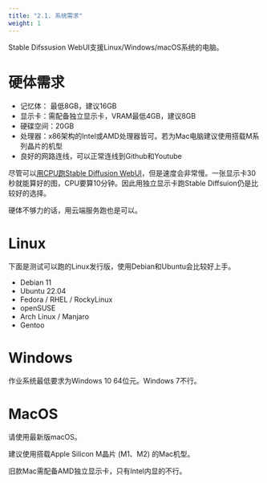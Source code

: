 ```yaml
---
title: "2.1. 系统需求"
weight: 1
---
```


Stable Difssusion WebUI支援Linux/Windows/macOS系统的电脑。


# 硬体需求

- 记忆体： 最低8GB，建议16GB
- 显示卡：需配备独立显示卡，VRAM最低4GB，建议8GB
- 硬碟空间：20GB
- 处理器：x86架构的Intel或AMD处理器皆可。若为Mac电脑建议使用搭载M系列晶片的机型
- 良好的网路连线，可以正常连线到Github和Youtube

尽管可以[用CPU跑Stable Diffusion WebUI](https://ivonblog.com/posts/stable-diffusion-running-on-cpu/)，但是速度会非常慢。一张显示卡30秒就能算好的图，CPU要算10分钟。因此用独立显示卡跑Stable Diffsuion仍是比较好的选择。

硬体不够力的话，用云端服务跑也是可以。


# Linux

下面是测试可以跑的Linux发行版，使用Debian和Ubuntu会比较好上手。

- Debian 11
- Ubuntu 22.04
- Fedora / RHEL / RockyLinux
- openSUSE
- Arch Linux / Manjaro
- Gentoo


# Windows

作业系统最低要求为Windows 10 64位元。Windows 7不行。


# MacOS

请使用最新版macOS。

建议使用搭载Apple Silicon M晶片 (M1、M2) 的Mac机型。

旧款Mac需配备AMD独立显示卡，只有Intel内显的不行。
